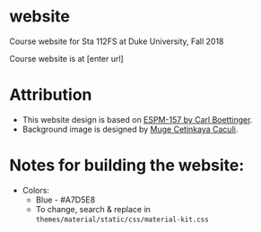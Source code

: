 # website
Course website for Sta 112FS at Duke University, Fall 2018

Course website is at [enter url]

# Attribution

- This website design is based on [ESPM-157 by Carl Boettinger](https://espm-157.carlboettiger.info/).
- Background image is designed by [Muge Cetinkaya Caculi](https://www.instagram.com/dotslinesandcolors/).

# Notes for building the website:

- Colors: 
  - Blue - #A7D5E8
  - To change, search & replace in `themes/material/static/css/material-kit.css`
